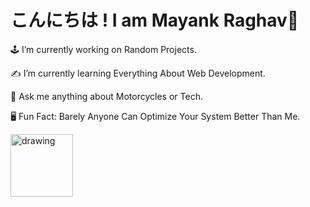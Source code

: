 # こんにちは ! I am Mayank Raghav👋

🕹 I’m currently working on Random Projects.

✍ I’m currently learning Everything About Web Development.

💭 Ask me anything about Motorcycles or Tech.

🖥 Fun Fact: Barely Anyone Can Optimize Your System Better Than Me.

[<img src="https://content.linkedin.com/content/dam/me/business/en-us/amp/brand-site/v2/bg/LI-Logo.svg.original.svg" alt="drawing" width="100"/>](https://www.linkedin.com/in/mayank-raghav-92ba5a212/)
